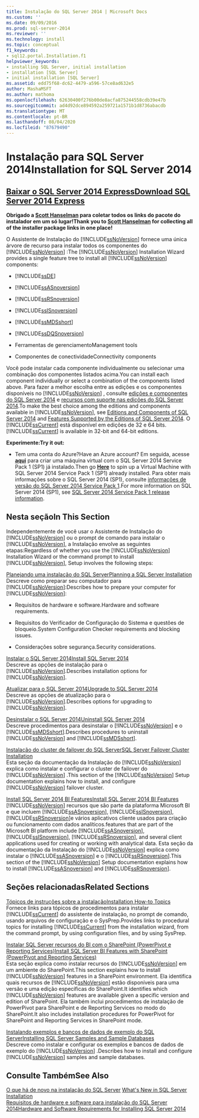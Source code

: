 ```yaml
---
title: Instalação do SQL Server 2014 | Microsoft Docs
ms.custom: ''
ms.date: 09/09/2016
ms.prod: sql-server-2014
ms.reviewer: ''
ms.technology: install
ms.topic: conceptual
f1_keywords:
- sql12.portal.Installation.f1
helpviewer_keywords:
- installing SQL Server, initial installation
- installation [SQL Server]
- initial installation [SQL Server]
ms.assetid: edd75f68-dc62-4479-a596-57ce8ad632e5
author: MashaMSFT
ms.author: mathoma
ms.openlocfilehash: 62630400f276b00de8acfa875244558cdb39e47b
ms.sourcegitcommit: ad4d92dce894592a259721a1571b1d8736abacdb
ms.translationtype: MT
ms.contentlocale: pt-BR
ms.lasthandoff: 08/04/2020
ms.locfileid: "87679490"
---
```

# <a name="installation-for-sql-server-2014"></a><span data-ttu-id="67ef4-102">Instalação para SQL Server 2014</span><span class="sxs-lookup"><span data-stu-id="67ef4-102">Installation for SQL Server 2014</span></span>
 ## <a name="download-sql-server-2014-express"></a>[<span data-ttu-id="67ef4-103">Baixar o SQL Server 2014 Express</span><span class="sxs-lookup"><span data-stu-id="67ef4-103">Download SQL Server 2014 Express</span></span>](http://www.hanselman.com/blog/DownloadSQLServerExpress.aspx)
  <span data-ttu-id="67ef4-104">**Obrigado a [Scott Hanselman](http://www.hanselman.com/) para coletar todos os links do pacote do instalador em um só lugar!**</span><span class="sxs-lookup"><span data-stu-id="67ef4-104">**Thank you to [Scott Hanselman](http://www.hanselman.com/) for collecting all of the installer package links in one place!**</span></span>
  
  <span data-ttu-id="67ef4-105">O Assistente de Instalação do [!INCLUDE[ssNoVersion](../../includes/ssnoversion-md.md)] fornece uma única árvore de recurso para instalar todos os componentes do [!INCLUDE[ssNoVersion](../../includes/ssnoversion-md.md)] :</span><span class="sxs-lookup"><span data-stu-id="67ef4-105">The [!INCLUDE[ssNoVersion](../../includes/ssnoversion-md.md)] Installation Wizard provides a single feature tree to install all [!INCLUDE[ssNoVersion](../../includes/ssnoversion-md.md)] components:</span></span>  
  
-   [!INCLUDE[ssDE](../../includes/ssde-md.md)]  
  
-   [!INCLUDE[ssASnoversion](../../includes/ssasnoversion-md.md)]  
  
-   [!INCLUDE[ssRSnoversion](../../includes/ssrsnoversion-md.md)]  
  
-   [!INCLUDE[ssISnoversion](../../includes/ssisnoversion-md.md)]  
  
-   [!INCLUDE[ssMDSshort](../../includes/ssmdsshort-md.md)]  
  
-   [!INCLUDE[ssDQSnoversion](../../includes/ssdqsnoversion-md.md)]  
  
-   <span data-ttu-id="67ef4-106">Ferramentas de gerenciamento</span><span class="sxs-lookup"><span data-stu-id="67ef4-106">Management tools</span></span>  
  
-   <span data-ttu-id="67ef4-107">Componentes de conectividade</span><span class="sxs-lookup"><span data-stu-id="67ef4-107">Connectivity components</span></span>  
  
 <span data-ttu-id="67ef4-108">Você pode instalar cada componente individualmente ou selecionar uma combinação dos componentes listados acima.</span><span class="sxs-lookup"><span data-stu-id="67ef4-108">You can install each component individually or select a combination of the components listed above.</span></span> <span data-ttu-id="67ef4-109">Para fazer a melhor escolha entre as edições e os componentes disponíveis no [!INCLUDE[ssNoVersion](../../includes/ssnoversion-md.md)] , consulte [edições e componentes do SQL Server 2014](../../sql-server/editions-and-components-of-sql-server-2016.md) e [recursos com suporte nas edições do SQL Server 2014](../../getting-started/features-supported-by-the-editions-of-sql-server-2014.md).</span><span class="sxs-lookup"><span data-stu-id="67ef4-109">To make the best choice among the editions and components available in [!INCLUDE[ssNoVersion](../../includes/ssnoversion-md.md)], see [Editions and Components of SQL Server 2014](../../sql-server/editions-and-components-of-sql-server-2016.md) and [Features Supported by the Editions of SQL Server 2014](../../getting-started/features-supported-by-the-editions-of-sql-server-2014.md).</span></span> <span data-ttu-id="67ef4-110">O [!INCLUDE[ssCurrent](../../includes/sscurrent-md.md)] está disponível em edições de 32 e 64 bits.</span><span class="sxs-lookup"><span data-stu-id="67ef4-110">[!INCLUDE[ssCurrent](../../includes/sscurrent-md.md)] is available in 32-bit and 64-bit editions.</span></span>
 
 <span data-ttu-id="67ef4-111">**Experimente:**</span><span class="sxs-lookup"><span data-stu-id="67ef4-111">**Try it out:**</span></span>  
  
-   <span data-ttu-id="67ef4-112">Tem uma conta do Azure?</span><span class="sxs-lookup"><span data-stu-id="67ef4-112">Have an Azure account?</span></span>  <span data-ttu-id="67ef4-113">Em seguida, acesse **[aqui](https://ms.portal.azure.com/?flight=1#create/Microsoft.SQLServer2016RTMEnterpriseWindowsServer2012R2)** para criar uma máquina virtual com o SQL Server 2014 Service Pack 1 (SP1) já instalado.</span><span class="sxs-lookup"><span data-stu-id="67ef4-113">Then go **[Here](https://ms.portal.azure.com/?flight=1#create/Microsoft.SQLServer2016RTMEnterpriseWindowsServer2012R2)** to spin up a Virtual Machine with SQL Server 2014 Service Pack 1 (SP1) already installed.</span></span> <span data-ttu-id="67ef4-114">Para obter mais informações sobre o SQL Server 2014 (SP1), consulte [informações de versão do SQL Server 2014 Service Pack 1](https://support.microsoft.com/kb/3058865).</span><span class="sxs-lookup"><span data-stu-id="67ef4-114">For more information on SQL Server 2014 (SP1), see [SQL Server 2014 Service Pack 1 release information](https://support.microsoft.com/kb/3058865).</span></span>  
  
## <a name="in-this-section"></a><span data-ttu-id="67ef4-115">Nesta seção</span><span class="sxs-lookup"><span data-stu-id="67ef4-115">In This Section</span></span>  
 <span data-ttu-id="67ef4-116">Independentemente de você usar o Assistente de Instalação do [!INCLUDE[ssNoVersion](../../includes/ssnoversion-md.md)] ou o prompt de comando para instalar o [!INCLUDE[ssNoVersion](../../includes/ssnoversion-md.md)], a Instalação envolve as seguintes etapas:</span><span class="sxs-lookup"><span data-stu-id="67ef4-116">Regardless of whether you use the [!INCLUDE[ssNoVersion](../../includes/ssnoversion-md.md)] Installation Wizard or the command prompt to install [!INCLUDE[ssNoVersion](../../includes/ssnoversion-md.md)], Setup involves the following steps:</span></span>  
  
 [<span data-ttu-id="67ef4-117">Planejando uma instalação do SQL Server</span><span class="sxs-lookup"><span data-stu-id="67ef4-117">Planning a SQL Server Installation</span></span>](../../sql-server/install/planning-a-sql-server-installation.md)  
 <span data-ttu-id="67ef4-118">Descreve como preparar seu computador para [!INCLUDE[ssNoVersion](../../includes/ssnoversion-md.md)]:</span><span class="sxs-lookup"><span data-stu-id="67ef4-118">Describes how to prepare your computer for [!INCLUDE[ssNoVersion](../../includes/ssnoversion-md.md)]:</span></span>  
  
-   <span data-ttu-id="67ef4-119">Requisitos de hardware e software.</span><span class="sxs-lookup"><span data-stu-id="67ef4-119">Hardware and software requirements.</span></span>  
  
-   <span data-ttu-id="67ef4-120">Requisitos do Verificador de Configuração do Sistema e questões de bloqueio.</span><span class="sxs-lookup"><span data-stu-id="67ef4-120">System Configuration Checker requirements and blocking issues.</span></span>  
  
-   <span data-ttu-id="67ef4-121">Considerações sobre segurança.</span><span class="sxs-lookup"><span data-stu-id="67ef4-121">Security considerations.</span></span>  
  
 [<span data-ttu-id="67ef4-122">Instalar o SQL Server 2014</span><span class="sxs-lookup"><span data-stu-id="67ef4-122">Install SQL Server 2014</span></span>](install-sql-server.md)  
 <span data-ttu-id="67ef4-123">Descreve as opções de instalação para o [!INCLUDE[ssNoVersion](../../includes/ssnoversion-md.md)].</span><span class="sxs-lookup"><span data-stu-id="67ef4-123">Describes installation options for [!INCLUDE[ssNoVersion](../../includes/ssnoversion-md.md)].</span></span>  
  
 [<span data-ttu-id="67ef4-124">Atualizar para o SQL Server 2014</span><span class="sxs-lookup"><span data-stu-id="67ef4-124">Upgrade to SQL Server 2014</span></span>](upgrade-sql-server.md)  
 <span data-ttu-id="67ef4-125">Descreve as opções de atualização para o [!INCLUDE[ssNoVersion](../../includes/ssnoversion-md.md)].</span><span class="sxs-lookup"><span data-stu-id="67ef4-125">Describes options for upgrading to [!INCLUDE[ssNoVersion](../../includes/ssnoversion-md.md)].</span></span>  
  
 [<span data-ttu-id="67ef4-126">Desinstalar o SQL Server 2014</span><span class="sxs-lookup"><span data-stu-id="67ef4-126">Uninstall SQL Server 2014</span></span>](../../sql-server/install/uninstall-sql-server.md)  
 <span data-ttu-id="67ef4-127">Descreve procedimentos para desinstalar o [!INCLUDE[ssNoVersion](../../includes/ssnoversion-md.md)] e o [!INCLUDE[ssMDSshort](../../includes/ssmdsshort-md.md)].</span><span class="sxs-lookup"><span data-stu-id="67ef4-127">Describes procedures to uninstall [!INCLUDE[ssNoVersion](../../includes/ssnoversion-md.md)] and [!INCLUDE[ssMDSshort](../../includes/ssmdsshort-md.md)].</span></span>  
  
 [<span data-ttu-id="67ef4-128">Instalação do cluster de failover do SQL Server</span><span class="sxs-lookup"><span data-stu-id="67ef4-128">SQL Server Failover Cluster Installation</span></span>](../../sql-server/failover-clusters/install/sql-server-failover-cluster-installation.md)  
 <span data-ttu-id="67ef4-129">Esta seção da documentação da Instalação do [!INCLUDE[ssNoVersion](../../includes/ssnoversion-md.md)] explica como instalar e configurar o cluster de failover do [!INCLUDE[ssNoVersion](../../includes/ssnoversion-md.md)] .</span><span class="sxs-lookup"><span data-stu-id="67ef4-129">This section of the [!INCLUDE[ssNoVersion](../../includes/ssnoversion-md.md)] Setup documentation explains how to install, and configure [!INCLUDE[ssNoVersion](../../includes/ssnoversion-md.md)] failover cluster.</span></span>  
  
 [<span data-ttu-id="67ef4-130">Install SQL Server 2014 BI Features</span><span class="sxs-lookup"><span data-stu-id="67ef4-130">Install SQL Server 2014 BI Features</span></span>](../../sql-server/install/install-sql-server-business-intelligence-features.md)  
 [!INCLUDE[ssNoVersion](../../includes/ssnoversion-md.md)] <span data-ttu-id="67ef4-131">recursos que são parte da plataforma Microsoft BI e que incluem [!INCLUDE[ssASnoversion](../../includes/ssasnoversion-md.md)], [!INCLUDE[ssISnoversion](../../includes/ssisnoversion-md.md)], [!INCLUDE[ssRSnoversion](../../includes/ssrsnoversion-md.md)]e vários aplicativos cliente usados para criação ou funcionamento com dados analíticos.</span><span class="sxs-lookup"><span data-stu-id="67ef4-131">features that are part of the Microsoft BI platform include [!INCLUDE[ssASnoversion](../../includes/ssasnoversion-md.md)], [!INCLUDE[ssISnoversion](../../includes/ssisnoversion-md.md)], [!INCLUDE[ssRSnoversion](../../includes/ssrsnoversion-md.md)], and several client applications used for creating or working with analytical data.</span></span> <span data-ttu-id="67ef4-132">Esta seção da documentação da Instalação do [!INCLUDE[ssNoVersion](../../includes/ssnoversion-md.md)] explica como instalar o [!INCLUDE[ssASnoversion](../../includes/ssasnoversion-md.md)] e o [!INCLUDE[ssRSnoversion](../../includes/ssrsnoversion-md.md)].</span><span class="sxs-lookup"><span data-stu-id="67ef4-132">This section of the [!INCLUDE[ssNoVersion](../../includes/ssnoversion-md.md)] Setup documentation explains how to install [!INCLUDE[ssASnoversion](../../includes/ssasnoversion-md.md)] and [!INCLUDE[ssRSnoversion](../../includes/ssrsnoversion-md.md)].</span></span>  
  
## <a name="related-sections"></a><span data-ttu-id="67ef4-133">Seções relacionadas</span><span class="sxs-lookup"><span data-stu-id="67ef4-133">Related Sections</span></span>  
 [<span data-ttu-id="67ef4-134">Tópicos de instruções sobre a instalação</span><span class="sxs-lookup"><span data-stu-id="67ef4-134">Installation How-to Topics</span></span>](../../sql-server/install/installation-how-to-topics.md)  
 <span data-ttu-id="67ef4-135">Fornece links para tópicos de procedimentos para instalar [!INCLUDE[ssCurrent](../../includes/sscurrent-md.md)] do assistente de instalação, no prompt de comando, usando arquivos de configuração e o SysPrep.</span><span class="sxs-lookup"><span data-stu-id="67ef4-135">Provides links to procedural topics for installing [!INCLUDE[ssCurrent](../../includes/sscurrent-md.md)] from the installation wizard, from the command prompt, by using configuration files, and by using SysPrep.</span></span>  
  
 [<span data-ttu-id="67ef4-136">Instalar SQL Server recursos do BI com o SharePoint &#40;PowerPivot e Reporting Services&#41;</span><span class="sxs-lookup"><span data-stu-id="67ef4-136">Install SQL Server BI Features with SharePoint &#40;PowerPivot and Reporting Services&#41;</span></span>](../../sql-server/install/install-sql-server-bi-features-sharepoint-powerpivot-reporting-services.md)  
 <span data-ttu-id="67ef4-137">Esta seção explica como instalar recursos do [!INCLUDE[ssNoVersion](../../includes/ssnoversion-md.md)] em um ambiente do SharePoint.</span><span class="sxs-lookup"><span data-stu-id="67ef4-137">This section explains how to install [!INCLUDE[ssNoVersion](../../includes/ssnoversion-md.md)] features in a SharePoint environment.</span></span> <span data-ttu-id="67ef4-138">Ela identifica quais recursos de [!INCLUDE[ssNoVersion](../../includes/ssnoversion-md.md)] estão disponíveis para uma versão e uma edição específicas do SharePoint.</span><span class="sxs-lookup"><span data-stu-id="67ef4-138">It identifies which [!INCLUDE[ssNoVersion](../../includes/ssnoversion-md.md)] features are available given a specific version and edition of SharePoint.</span></span> <span data-ttu-id="67ef4-139">Ela também inclui procedimentos de instalação de PowerPivot para SharePoint e de Reporting Services no modo do SharePoint.</span><span class="sxs-lookup"><span data-stu-id="67ef4-139">It also includes installation procedures for PowerPivot for SharePoint and Reporting Services in SharePoint mode.</span></span>  
  
 [<span data-ttu-id="67ef4-140">Instalando exemplos e bancos de dados de exemplo do SQL Server</span><span class="sxs-lookup"><span data-stu-id="67ef4-140">Installing SQL Server Samples and Sample Databases</span></span>](https://sqlserversamples.codeplex.com/)  
 <span data-ttu-id="67ef4-141">Descreve como instalar e configurar os exemplos e bancos de dados de exemplo do [!INCLUDE[ssNoVersion](../../includes/ssnoversion-md.md)] .</span><span class="sxs-lookup"><span data-stu-id="67ef4-141">Describes how to install and configure [!INCLUDE[ssNoVersion](../../includes/ssnoversion-md.md)] samples and sample databases.</span></span>  
  
## <a name="see-also"></a><span data-ttu-id="67ef4-142">Consulte Também</span><span class="sxs-lookup"><span data-stu-id="67ef4-142">See Also</span></span>  
 <span data-ttu-id="67ef4-143">[O que há de novo na instalação do SQL Server](../../sql-server/install/what-s-new-in-sql-server-installation.md) </span><span class="sxs-lookup"><span data-stu-id="67ef4-143">[What's New in SQL Server Installation](../../sql-server/install/what-s-new-in-sql-server-installation.md) </span></span>  
 [<span data-ttu-id="67ef4-144">Requisitos de hardware e software para instalação do SQL Server 2014</span><span class="sxs-lookup"><span data-stu-id="67ef4-144">Hardware and Software Requirements for Installing SQL Server 2014</span></span>](../../sql-server/install/hardware-and-software-requirements-for-installing-sql-server.md)  
  

